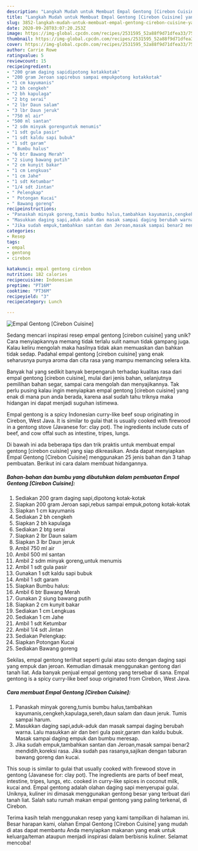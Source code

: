 ```yaml
---
description: "Langkah Mudah untuk Membuat Empal Gentong [Cirebon Cuisine] yang Enak"
title: "Langkah Mudah untuk Membuat Empal Gentong [Cirebon Cuisine] yang Enak"
slug: 3852-langkah-mudah-untuk-membuat-empal-gentong-cirebon-cuisine-yang-enak
date: 2020-09-28T03:07:20.253Z
image: https://img-global.cpcdn.com/recipes/2531595_52a88f9d71dfea33/751x532cq70/empal-gentong-cirebon-cuisine-foto-resep-utama.jpg
thumbnail: https://img-global.cpcdn.com/recipes/2531595_52a88f9d71dfea33/751x532cq70/empal-gentong-cirebon-cuisine-foto-resep-utama.jpg
cover: https://img-global.cpcdn.com/recipes/2531595_52a88f9d71dfea33/751x532cq70/empal-gentong-cirebon-cuisine-foto-resep-utama.jpg
author: Carrie Rowe
ratingvalue: 5
reviewcount: 15
recipeingredient:
- "200 gram daging sapidipotong kotakkotak"
- "200 gram Jeroan sapirebus sampai empukpotong kotakkotak"
- "1 cm kayumanis"
- "2 bh cengkeh"
- "2 bh kapulaga"
- "2 btg serai"
- "2 lbr Daun salam"
- "3 lbr Daun jeruk"
- "750 ml air"
- "500 ml santan"
- "2 sdm minyak gorenguntuk menumis"
- "1 sdt gula pasir"
- "1 sdt kaldu sapi bubuk"
- "1 sdt garam"
- " Bumbu halus"
- "6 btr Bawang Merah"
- "2 siung bawang putih"
- "2 cm kunyit bakar"
- "1 cm Lengkuas"
- "1 cm Jahe"
- "1 sdt Ketumbar"
- "1/4 sdt Jintan"
- " Pelengkap"
- " Potongan Kucai"
- " Bawang goreng"
recipeinstructions:
- "Panaskah minyak goreng,tumis bumbu halus,tambahkan kayumanis,cengkeh,kapulaga,sereh,daun salam dan daun jeruk. Tumis sampai harum."
- "Masukkan daging sapi,aduk-aduk dan masak sampai daging berubah warna. Lalu masukkan air dan beri gula pasir,garam dan kaldu bubuk. Masak sampai daging empuk dan bumbu meresap."
- "Jika sudah empuk,tambahkan santan dan Jeroan,masak sampai benar2 mendidih,koreksi rasa. Jika sudah pas rasanya,sajikan dengan taburan bawang goreng dan kucai."
categories:
- Resep
tags:
- empal
- gentong
- cirebon

katakunci: empal gentong cirebon 
nutrition: 182 calories
recipecuisine: Indonesian
preptime: "PT16M"
cooktime: "PT36M"
recipeyield: "3"
recipecategory: Lunch

---
```



![Empal Gentong [Cirebon Cuisine]](https://img-global.cpcdn.com/recipes/2531595_52a88f9d71dfea33/751x532cq70/empal-gentong-cirebon-cuisine-foto-resep-utama.jpg)

Sedang mencari inspirasi resep empal gentong [cirebon cuisine] yang unik? Cara menyiapkannya memang tidak terlalu sulit namun tidak gampang juga. Kalau keliru mengolah maka hasilnya tidak akan memuaskan dan bahkan tidak sedap. Padahal empal gentong [cirebon cuisine] yang enak seharusnya punya aroma dan cita rasa yang mampu memancing selera kita.

Banyak hal yang sedikit banyak berpengaruh terhadap kualitas rasa dari empal gentong [cirebon cuisine], mulai dari jenis bahan, selanjutnya pemilihan bahan segar, sampai cara mengolah dan menyajikannya. Tak perlu pusing kalau ingin menyiapkan empal gentong [cirebon cuisine] yang enak di mana pun anda berada, karena asal sudah tahu triknya maka hidangan ini dapat menjadi suguhan istimewa.

Empal gentong is a spicy Indonesian curry-like beef soup originating in Cirebon, West Java. It is similar to gulai that is usually cooked with firewood in a gentong stove (Javanese for: clay pot). The ingredients include cuts of beef, and cow offal such as intestine, tripes, lungs.


Di bawah ini ada beberapa tips dan trik praktis untuk membuat empal gentong [cirebon cuisine] yang siap dikreasikan. Anda dapat menyiapkan Empal Gentong [Cirebon Cuisine] menggunakan 25 jenis bahan dan 3 tahap pembuatan. Berikut ini cara dalam membuat hidangannya.

<!--inarticleads1-->

##### Bahan-bahan dan bumbu yang dibutuhkan dalam pembuatan Empal Gentong [Cirebon Cuisine]:

1. Sediakan 200 gram daging sapi,dipotong kotak-kotak
1. Siapkan 200 gram Jeroan sapi,rebus sampai empuk,potong kotak-kotak
1. Siapkan 1 cm kayumanis
1. Sediakan 2 bh cengkeh
1. Siapkan 2 bh kapulaga
1. Sediakan 2 btg serai
1. Siapkan 2 lbr Daun salam
1. Siapkan 3 lbr Daun jeruk
1. Ambil 750 ml air
1. Ambil 500 ml santan
1. Ambil 2 sdm minyak goreng,untuk menumis
1. Ambil 1 sdt gula pasir
1. Gunakan 1 sdt kaldu sapi bubuk
1. Ambil 1 sdt garam
1. Siapkan  Bumbu halus:
1. Ambil 6 btr Bawang Merah
1. Gunakan 2 siung bawang putih
1. Siapkan 2 cm kunyit bakar
1. Sediakan 1 cm Lengkuas
1. Sediakan 1 cm Jahe
1. Ambil 1 sdt Ketumbar
1. Ambil 1/4 sdt Jintan
1. Sediakan  Pelengkap:
1. Siapkan  Potongan Kucai
1. Sediakan  Bawang goreng


Sekilas, empal gentong terlihat seperti gulai atau soto dengan daging sapi yang empuk dan jeroan. Kemudian dimasak menggunakan gentong dari tanah liat. Ada banyak penjual empal gentong yang tersebar di sana. Empal gentong is a spicy curry-like beef soup originated from Cirebon, West Java. 

<!--inarticleads2-->

##### Cara membuat Empal Gentong [Cirebon Cuisine]:

1. Panaskah minyak goreng,tumis bumbu halus,tambahkan kayumanis,cengkeh,kapulaga,sereh,daun salam dan daun jeruk. Tumis sampai harum.
1. Masukkan daging sapi,aduk-aduk dan masak sampai daging berubah warna. Lalu masukkan air dan beri gula pasir,garam dan kaldu bubuk. Masak sampai daging empuk dan bumbu meresap.
1. Jika sudah empuk,tambahkan santan dan Jeroan,masak sampai benar2 mendidih,koreksi rasa. Jika sudah pas rasanya,sajikan dengan taburan bawang goreng dan kucai.


This soup is similar to gulai that usually cooked with firewood stove in gentong (Javanese for: clay pot). The ingredients are parts of beef meat, intestine, tripes, lungs, etc. cooked in curry-like spices in coconut milk, kucai and. Empal gentong adalah olahan daging sapi menyerupai gulai. Uniknya, kuliner ini dimasak menggunakan gentong besar yang terbuat dari tanah liat. Salah satu rumah makan empal gentong yang paling terkenal, di Cirebon. 

Terima kasih telah menggunakan resep yang kami tampilkan di halaman ini. Besar harapan kami, olahan Empal Gentong [Cirebon Cuisine] yang mudah di atas dapat membantu Anda menyiapkan makanan yang enak untuk keluarga/teman ataupun menjadi inspirasi dalam berbisnis kuliner. Selamat mencoba!
